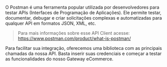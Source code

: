 O Postman é uma ferramenta popular utilizada por desenvolvedores para testar APIs (Interfaces de Programação de Aplicações). Ele permite testar, documentar, debugar e criar solicitações complexas e automatizadas para qualquer API em formatos JSON, XML, etc.

>Para mais informações sobre esse API Client acesse: https://www.postman.com/product/what-is-postman/

Para facilitar sua integração, oferecemos uma biblioteca com as principais chamadas da nossa API. Basta inserir suas credenciais e começar a testar as funcionalidades do nosso Gateway eCommerce.
